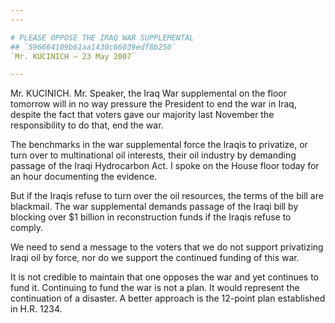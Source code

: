 ```yaml
---
---

# PLEASE OPPOSE THE IRAQ WAR SUPPLEMENTAL
## `596664109b61aa1430c66039edf8b250`
`Mr. KUCINICH — 23 May 2007`

---
```



Mr. KUCINICH. Mr. Speaker, the Iraq War supplemental on the floor 
tomorrow will in no way pressure the President to end the war in Iraq, 
despite the fact that voters gave our majority last November the 
responsibility to do that, end the war.

The benchmarks in the war supplemental force the Iraqis to privatize, 
or turn over to multinational oil interests, their oil industry by 
demanding passage of the Iraqi Hydrocarbon Act. I spoke on the House 
floor today for an hour documenting the evidence.

But if the Iraqis refuse to turn over the oil resources, the terms of 
the bill are blackmail. The war supplemental demands passage of the 
Iraqi bill by blocking over $1 billion in reconstruction funds if the 
Iraqis refuse to comply.

We need to send a message to the voters that we do not support 
privatizing Iraqi oil by force, nor do we support the continued funding 
of this war.

It is not credible to maintain that one opposes the war and yet 
continues to fund it. Continuing to fund the war is not a plan. It 
would represent the continuation of a disaster. A better approach is 
the 12-point plan established in H.R. 1234.
